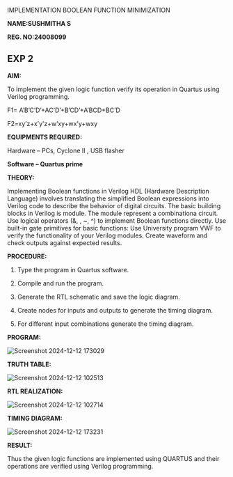 IMPLEMENTATION BOOLEAN FUNCTION MINIMIZATION

**NAME:SUSHMITHA S**

**REG. NO:24008099**

## EXP 2 

**AIM:**

To implement the given logic function verify its operation in Quartus using Verilog programming.

F1= A’B’C’D’+AC’D’+B’CD’+A’BCD+BC’D 

F2=xy’z+x’y’z+w’xy+wx’y+wxy

**EQUIPMENTS REQUIRED:**

Hardware – PCs, Cyclone II , USB flasher

**Software – Quartus prime**

**THEORY:**

Implementing Boolean functions in Verilog HDL (Hardware Description Language)
involves translating the simplified Boolean expressions into Verilog code to describe the
behavior of digital circuits. The basic building blocks in Verilog is module. The module
represent a combinationa circuit. Use logical operators (&, , ~, ^) to implement Boolean
functions directly. Use built-in gate primitives for basic functions: Use University
program VWF to verify the functionality of your Verilog modules. Create waveform and
check outputs against expected results.



**PROCEDURE:**

1.	Type the program in Quartus software.

2.	Compile and run the program.

3.	Generate the RTL schematic and save the logic diagram.

4.	Create nodes for inputs and outputs to generate the timing diagram.

5.	For different input combinations generate the timing diagram.


**PROGRAM:**


![Screenshot 2024-12-12 173029](https://github.com/user-attachments/assets/f97d498c-1b75-43fc-8429-8b95ae1b189c)


**TRUTH TABLE:**

![Screenshot 2024-12-12 102513](https://github.com/user-attachments/assets/e49f4c29-bc39-4300-adee-c7add53c5e8b)


**RTL REALIZATION:**




![Screenshot 2024-12-12 102714](https://github.com/user-attachments/assets/5da34538-e3a3-4a7f-9fa8-5472d6729833)

**TIMING DIAGRAM:**


![Screenshot 2024-12-12 173231](https://github.com/user-attachments/assets/9397b919-7ad6-410a-aa88-af9d370a38f5)

**RESULT:**

Thus the given logic functions are implemented using QUARTUS and their operations are verified using Verilog programming.

